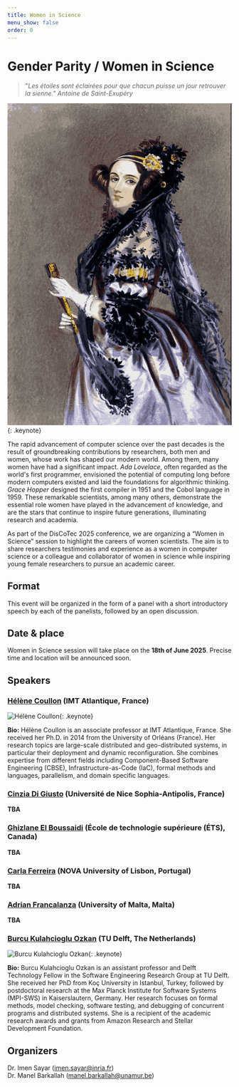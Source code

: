 ```yaml
---
title: Women in Science
menu_show: false
order: 0
---
```


# Gender Parity / Women in Science
>"*Les étoiles sont éclairées pour que chacun puisse un jour retrouver la sienne." 
Antoine de Saint-Exupéry*

![Ada Lovelace](./Ada_Lovelace.png "*Portrait of Ada Lovelace taken from https://commons.wikimedia.org/wiki/ (licensed under the Creative Commons Attribution-Share Alike 4.0 International license)*"){: .keynote}

The rapid advancement of computer science over the past decades is the result of groundbreaking contributions by researchers, both men and women, whose work has shaped our modern world. Among them, many women have had a significant impact. *Ada Lovelace*, often regarded as the world's first programmer, envisioned the potential of computing long before modern computers existed and laid the foundations for algorithmic thinking. *Grace Hopper* designed the first compiler in 1951 and the Cobol language in 1959. These remarkable scientists, among many others, demonstrate the essential role women have played in the advancement of knowledge, and are the stars that continue to inspire future generations, illuminating research and academia. 


As part of the DisCoTec 2025 conference, we are organizing a “Women in Science” session to highlight the careers of women scientists.
The aim is to share researchers testimonies and experience as a women in computer science or a colleague and collaborator of women in science while inspiring young female researchers to pursue an academic career.

## Format
This event will be organized in the form of a panel with a short introductory speech by each of the panelists, followed by an open discussion.

## Date & place
Women in Science session will take place on the **18th of June 2025**. Precise time and location will be announced soon.

## Speakers 

### [Hélène Coullon](http://helene-coullon.fr/) (IMT Atlantique, France) 

![Hélène Coullon](/2025/keynote/HeleneCoullon.png){: .keynote}

**Bio:** Hélène Coullon is an associate professor at IMT Atlantique, France. She received her Ph.D. in 2014 from the University of Orléans (France). Her research topics are large-scale distributed and geo-distributed systems, in particular their deployment and dynamic reconfiguration.
She combines expertise from different fields including Component-Based Software Engineering (CBSE), Infrastructure-as-Code (IaC), formal methods and languages, parallelism, and domain specific languages.

### [Cinzia Di Giusto](https://webusers.i3s.unice.fr/~cdigiusto/web/) (Université de Nice Sophia-Antipolis, France) 

**TBA** 

### [Ghizlane El Boussaidi](https://www.etsmtl.ca/etudier-a-lets/corps-enseignant/gelboussaidi) (École de technologie supérieure (ÉTS), Canada) 

**TBA** 

### [Carla Ferreira](http://ctp.di.fct.unl.pt/~cf/) (NOVA University of Lisbon, Portugal) 

**TBA** 

### [Adrian Francalanza](https://www.um.edu.mt/profile/adrianfrancalanza) (University of Malta, Malta) 

**TBA** 

### [Burcu Kulahcioglu Ozkan](https://burcuku.github.io/home/) (TU Delft, The Netherlands)

![Burcu Kulahcioglu Ozkan](/2025/keynote/BurcuOzkan.png){: .keynote}

**Bio:** Burcu Kulahcioglu Ozkan is an assistant professor and Delft Technology Fellow in the Software Engineering Research Group at TU Delft. She received her PhD from Koç University in Istanbul, Turkey, followed by postdoctoral research at the Max Planck Institute for Software Systems (MPI-SWS) in Kaiserslautern, Germany. Her research focuses on formal methods, model checking, software testing, and debugging of concurrent programs and distributed systems. She is a recipient of the academic research awards and grants from Amazon Research and Stellar Development Foundation.


## Organizers 
Dr. Imen Sayar (imen.sayar@inria.fr)  
Dr. Manel Barkallah (manel.barkallah@unamur.be)


